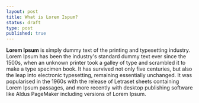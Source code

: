 ```yaml
---
layout: post
title: What is Lorem Ispum?
status: draft
type: post
published: true
---
```


**Lorem Ipsum** is simply dummy text of the printing and typesetting industry. Lorem Ipsum has been the industry's standard
dummy text ever since the 1500s, when an unknown printer took a galley of type and scrambled it to make a type specimen
book. It has survived not only five centuries, but also the leap into electronic typesetting, remaining essentially
unchanged. It was popularised in the 1960s with the release of Letraset sheets containing Lorem Ipsum passages, and
more recently with desktop publishing software like Aldus PageMaker including versions of Lorem Ipsum.